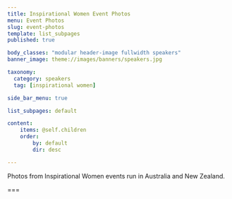 ```yaml
---
title: Inspirational Women Event Photos
menu: Event Photos
slug: event-photos
template: list_subpages
published: true

body_classes: "modular header-image fullwidth speakers"
banner_image: theme://images/banners/speakers.jpg

taxonomy:
  category: speakers
  tag: [inspirational women]

side_bar_menu: true

list_subpages: default

content:
    items: @self.children
    order:
        by: default
        dir: desc

---
```


Photos from Inspirational Women events run in Australia and New Zealand.

===
